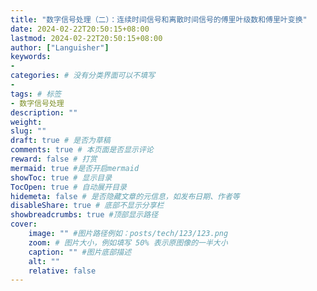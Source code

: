 ```yaml
---
title: "数字信号处理（二）：连续时间信号和离散时间信号的傅里叶级数和傅里叶变换"
date: 2024-02-22T20:50:15+08:00
lastmod: 2024-02-22T20:50:15+08:00
author: ["Languisher"]
keywords: 
- 
categories: # 没有分类界面可以不填写
- 
tags: # 标签
- 数字信号处理
description: ""
weight:
slug: ""
draft: true # 是否为草稿
comments: true # 本页面是否显示评论
reward: false # 打赏
mermaid: true #是否开启mermaid
showToc: true # 显示目录
TocOpen: true # 自动展开目录
hidemeta: false # 是否隐藏文章的元信息，如发布日期、作者等
disableShare: true # 底部不显示分享栏
showbreadcrumbs: true #顶部显示路径
cover:
    image: "" #图片路径例如：posts/tech/123/123.png
    zoom: # 图片大小，例如填写 50% 表示原图像的一半大小
    caption: "" #图片底部描述
    alt: ""
    relative: false
---
```





